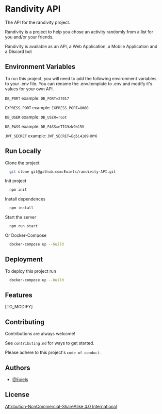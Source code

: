 <!-- Modify, make your own or use readme.so -->
# Randivity API

The API for the randivity project.

Randivity is a project to help you chose an activity randomly from a list for you and/or your friends.

Randivity is available as an API, a Web Application, a Mobile Application and a Discord bot
## Environment Variables

To run this project, you will need to add the following environment variables to your .env file. You can rename the .env.template to .env and modify it's values for your own API.

`DB_PORT` example: `DB_PORT=27017`

`EXPRESS_PORT` example: `EXPRESS_PORT=8080`

`DB_USER` example: `DB_USER=root`

`DB_PASS` example: `DB_PASS=nTIG9zN9h15V`

`JWT_SECRET` example: `JWT_SECRET=Eg5i4189H0Y6`

## Run Locally

Clone the project

```bash
  git clone git@github.com:Exiels/randivity-API.git
```

Init project

```bash
  npm init
```

Install dependences

```bash
  npm install
```

Start the server

```bash
  npm run start
```

Or Docker-Compose

```bash
  docker-compose up --build
```


## Deployment

To deploy this project run

```bash
  docker-compose up --build
```


## Features

[TO_MODIFY]

## Contributing

Contributions are always welcome!

See `contributing.md` for ways to get started.

Please adhere to this project's `code of conduct`.


## Authors

- [@Exiels](https://www.github.com/Exiels)


## License

[Attribution-NonCommercial-ShareAlike 4.0 International](https://creativecommons.org/licenses/by-nc-sa/4.0/legalcode)

